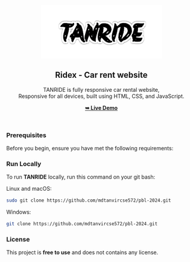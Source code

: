 <div align="center">
  
  <img src="./assets/images/TANRIDE.png" />

  <h2 align="center">Ridex - Car rent website</h2>

  TANRIDE is fully responsive car rental website, <br />Responsive for all devices, built using HTML, CSS, and JavaScript.

  <a href="https://mdtanvircse572.github.io/pbl-2024/"><strong>➥ Live Demo</strong></a>

</div>

<br />


### Prerequisites

Before you begin, ensure you have met the following requirements:

### Run Locally

To run **TANRIDE** locally, run this command on your git bash:

Linux and macOS:

```bash
sudo git clone https://github.com/mdtanvircse572/pbl-2024.git
```

Windows:

```bash
git clone https://github.com/mdtanvircse572/pbl-2024.git
```


### License

This project is **free to use** and does not contains any license.
